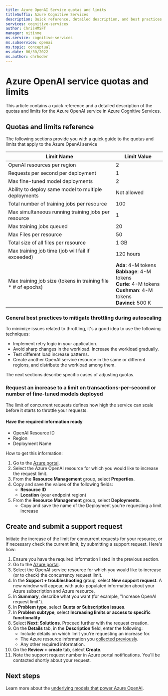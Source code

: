 ```yaml
---
title: Azure OpenAI Service quotas and limits
titleSuffix: Azure Cognitive Services
description: Quick reference, detailed description, and best practices on the quotas and limits for the OpenAI service in Azure Cognitive Services.
services: cognitive-services
author: ChrisHMSFT
manager: nitinme
ms.service: cognitive-services
ms.subservice: openai
ms.topic: conceptual
ms.date: 06/30/2022
ms.author: chrhoder
---
```


# Azure OpenAI service quotas and limits

This article contains a quick reference and a detailed description of the quotas and limits for the Azure OpenAI service in Azure Cognitive Services.

## Quotas and limits reference

The following sections provide you with a quick guide to the quotas and limits that apply to the Azure OpenAI service

| Limit Name | Limit Value |
|--|--|
| OpenAI resources per region | 2 | 
| Requests per second per deployment | 1 |
| Max fine-tuned model deployments | 2 |
| Ability to deploy same model to multiple deployments | Not allowed |
| Total number of training jobs per resource | 100 |
| Max simultaneous running training jobs per resource | 1 |
| Max training jobs queued | 20 | 
| Max Files per resource | 50 |
| Total size of all files per resource | 1 GB| 
| Max training job time (job will fail if exceeded) | 120 hours |
| Max training job size (tokens in training file * # of epochs) | **Ada**: 4-M tokens <br> **Babbage**: 4-M tokens <br> **Curie**: 4-M tokens <br> **Cushman**: 4-M tokens <br> **Davinci**: 500 K |


### General best practices to mitigate throttling during autoscaling

To minimize issues related to throttling, it's a good idea to use the following techniques:

- Implement retry logic in your application.
- Avoid sharp changes in the workload. Increase the workload gradually.
- Test different load increase patterns.
- Create another OpenAI service resource in the same or different regions, and distribute the workload among them.

The next sections describe specific cases of adjusting quotas.

### Request an increase to a limit on transactions-per-second or number of fine-tuned models deployed

The limit of concurrent requests defines how high the service can scale before it starts to throttle your requests.

#### Have the required information ready

- OpenAI Resource ID
- Region
- Deployment Name 
  
How to get this information:

1. Go to the <a href="https://portal.azure.com/" target="_blank">Azure portal</a>.
1. Select the Azure OpenAI resource for which you would like to increase the request limit.
1. From the **Resource Management** group, select **Properties**.
1. Copy and save the values of the following fields:
   - **Resource ID**
   - **Location** (your endpoint region)
1. From the **Resource Management** group, select **Deployments**.
   - Copy and save the name of the Deployment you're requesting a limit increase

## Create and submit a support request

Initiate the increase of the limit for concurrent requests for your resource, or if necessary check the current limit, by submitting a support request. Here's how:

1. Ensure you have the required information listed in the previous section.
1. Go to the <a href="https://portal.azure.com/" target="_blank">Azure portal</a>.
1. Select the OpenAI service resource for which you would like to increase (or to check) the concurrency request limit.
1. In the **Support + troubleshooting** group, select **New support request**. A new window will appear, with auto-populated information about your Azure subscription and Azure resource.
1. In **Summary**, describe what you want (for example, "Increase OpenAI request limit").
1. In **Problem type**, select **Quota or Subscription issues**.
1. In **Problem subtype**, select **Increasing limits or access to specific functionality**
1. Select **Next: Solutions**. Proceed further with the request creation.
1. On the **Details** tab, in the **Description** field, enter the following:
   - Include details on which limit you're requesting an increase for.
   - The Azure resource information you [collected previously](#have-the-required-information-ready).
   - Any other required information.
1. On the **Review + create** tab, select **Create**. 
1. Note the support request number in Azure portal notifications. You'll be contacted shortly about your request.

## Next steps

Learn more about the [underlying models that power Azure OpenAI](./concepts/models.md).
